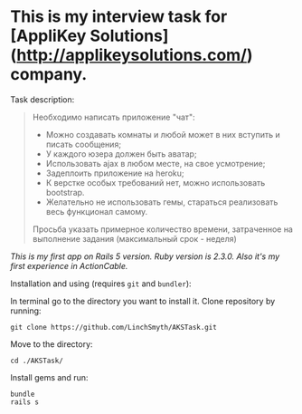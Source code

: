 # This is my interview task for [AppliKey Solutions] (http://applikeysolutions.com/) company.

Task description:
> Необходимо написать приложение "чат":
> - Можно создавать комнаты и любой может в них вступить и писать сообщения;
> - У каждого юзера должен быть аватар;
> - Использовать ajax в любом месте, на свое усмотрение;
> - Задеплоить приложение на heroku;
> - К верстке особых требований нет, можно использовать bootstrap.
> - Желательно не использовать гемы, стараться реализовать весь функционал самому. 
>
> Просьба указать примерное количество времени, затраченное на выполнение задания (максимальный срок - неделя)

*This is my first app on Rails 5 version. Ruby version is 2.3.0.
Also it's my first experience in ActionCable.*

Installation and using (requires `git` and `bundler`):

In terminal go to the directory you want to install it.
Clone repository by running:
```
git clone https://github.com/LinchSmyth/AKSTask.git
```
Move to the directory:
```
cd ./AKSTask/
```
Install gems and run:
```
bundle
rails s
```
